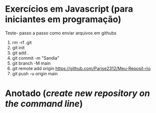 # Exercícios em Javascript (para iniciantes em programação)

Teste- passo a passo como enviar arquivos em githubs 
1. rm -rf .git
2. git init
3. git add .
4. git commit -m "Sandia"
5. git branch -M main
6. git remote add origin https://github.com/Parise2312/Meu-Reposit-rio
7. git push -u origin main

# Anotado (*create new repository on the command line*)
